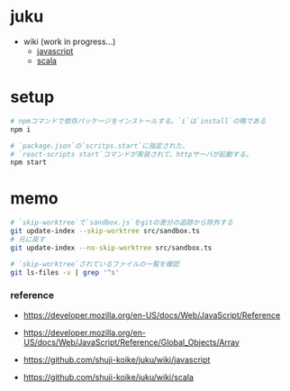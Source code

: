 # juku

- wiki (work in progress...)
  - [javascript](https://github.com/shuji-koike/juku/wiki/javascript)
  - [scala](https://github.com/shuji-koike/juku/wiki/scala)

# setup

```sh
# npmコマンドで依存パッケージをインストールする。`i`は`install`の略である
npm i

# `package.json`の`scritps.start`に指定された、
# `react-scripts start`コマンドが実装されて、httpサーバが起動する。
npm start
```

# memo

```sh
# `skip-worktree`で`sandbox.js`をgitの差分の追跡から除外する
git update-index --skip-worktree src/sandbox.ts
# 元に戻す
git update-index --no-skip-worktree src/sandbox.ts

# `skip-worktree`されているファイルの一覧を確認
git ls-files -v | grep '^s'
```

### reference

- https://developer.mozilla.org/en-US/docs/Web/JavaScript/Reference
- https://developer.mozilla.org/en-US/docs/Web/JavaScript/Reference/Global_Objects/Array

- https://github.com/shuji-koike/juku/wiki/javascript
- https://github.com/shuji-koike/juku/wiki/scala
